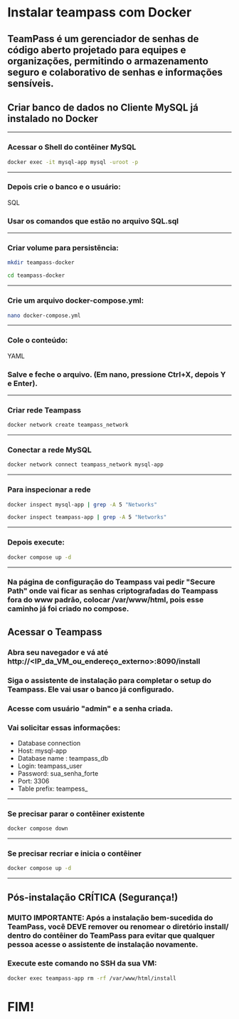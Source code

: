 ﻿# Instalar teampass com Docker
## TeamPass é um gerenciador de senhas de código aberto projetado para equipes e organizações, permitindo o armazenamento seguro e colaborativo de senhas e informações sensíveis. 
 
## Criar banco de dados no Cliente MySQL já instalado no Docker
-----------
### Acessar o Shell do contêiner MySQL
````Bash   
docker exec -it mysql-app mysql -uroot -p
````
---------
### Depois crie o banco e o usuário:
SQL
### Usar os comandos que estão no arquivo SQL.sql
--------
### Criar volume para persistência:
````Bash
mkdir teampass-docker
````
````Bash
cd teampass-docker
````
--------
### Crie um arquivo docker-compose.yml:
````Bash
nano docker-compose.yml
````
----------
### Cole o conteúdo:
YAML

### Salve e feche o arquivo. (Em nano, pressione Ctrl+X, depois Y e Enter).
-------------
### Criar rede Teampass
````Bash
docker network create teampass_network
````
---------
### Conectar a rede MySQL
````Bash
docker network connect teampass_network mysql-app
````
-----------
### Para inspecionar a rede
````Bash
docker inspect mysql-app | grep -A 5 "Networks"
````
````Bash
docker inspect teampass-app | grep -A 5 "Networks"
````
------------
### Depois execute:
````Bash
docker compose up -d
````
-------------
### Na página de configuração do Teampass vai pedir "Secure Path" onde vai ficar as senhas criptografadas do Teampass fora do www padrão, colocar /var/www/html, pois esse caminho já foi criado no compose.

## Acessar o Teampass
### Abra seu navegador e vá até http://<IP_da_VM_ou_endereço_externo>:8090/install
### Siga o assistente de instalação para completar o setup do Teampass. Ele vai usar o banco já configurado.
### Acesse com usuário "admin" e a senha criada.
### Vai solicitar essas informações:
* Database connection
* Host: mysql-app
* Database name : teampass_db
* Login: teampass_user
* Password: sua_senha_forte
* Port: 3306
* Table prefix: teampess_
-------------
### Se precisar parar o contêiner existente
````Bash
docker compose down
````
-----------
### Se precisar recriar e inicia o contêiner
````Bash
docker compose up -d
````
------------
## Pós-instalação CRÍTICA (Segurança!)
### MUITO IMPORTANTE: Após a instalação bem-sucedida do TeamPass, você DEVE remover ou renomear o diretório install/ dentro do contêiner do TeamPass para evitar que qualquer pessoa acesse o assistente de instalação novamente.

### Execute este comando no SSH da sua VM:
````Bash
docker exec teampass-app rm -rf /var/www/html/install
````

# FIM!





